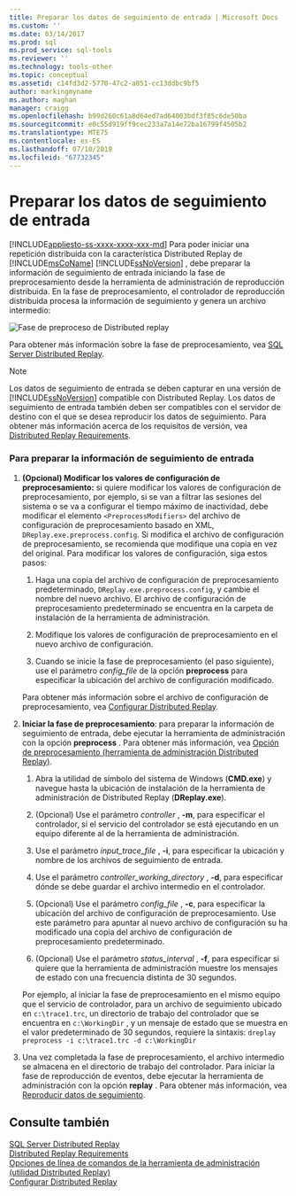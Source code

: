 ```yaml
---
title: Preparar los datos de seguimiento de entrada | Microsoft Docs
ms.custom: ''
ms.date: 03/14/2017
ms.prod: sql
ms.prod_service: sql-tools
ms.reviewer: ''
ms.technology: tools-other
ms.topic: conceptual
ms.assetid: c14fd3d2-5770-47c2-a851-cc13ddbc9bf5
author: markingmyname
ms.author: maghan
manager: craigg
ms.openlocfilehash: b99d260c61a8d64ed7ad64003bdf3f85c6de50ba
ms.sourcegitcommit: e0c55d919ff9cec233a7a14e72ba16799f4505b2
ms.translationtype: MTE75
ms.contentlocale: es-ES
ms.lasthandoff: 07/10/2019
ms.locfileid: "67732345"
---
```

# <a name="prepare-the-input-trace-data"></a>Preparar los datos de seguimiento de entrada
[!INCLUDE[appliesto-ss-xxxx-xxxx-xxx-md](../../includes/appliesto-ss-xxxx-xxxx-xxx-md.md)]
  Para poder iniciar una repetición distribuida con la característica Distributed Replay de [!INCLUDE[msCoName](../../includes/msconame-md.md)] [!INCLUDE[ssNoVersion](../../includes/ssnoversion-md.md)] , debe preparar la información de seguimiento de entrada iniciando la fase de preprocesamiento desde la herramienta de administración de reproducción distribuida. En la fase de preprocesamiento, el controlador de reproducción distribuida procesa la información de seguimiento y genera un archivo intermedio:  
  
 ![Fase de preproceso de Distributed replay](../../tools/distributed-replay/media/preprocess.gif "fase de preproceso de Distributed replay")  
  
 Para obtener más información sobre la fase de preprocesamiento, vea [SQL Server Distributed Replay](../../tools/distributed-replay/sql-server-distributed-replay.md).  
  
> [!NOTE]  
>  Los datos de seguimiento de entrada se deben capturar en una versión de [!INCLUDE[ssNoVersion](../../includes/ssnoversion-md.md)] compatible con Distributed Replay. Los datos de seguimiento de entrada también deben ser compatibles con el servidor de destino con el que se desea reproducir los datos de seguimiento. Para obtener más información acerca de los requisitos de versión, vea [Distributed Replay Requirements](../../tools/distributed-replay/distributed-replay-requirements.md).  
  
### <a name="to-prepare-the-input-trace-data"></a>Para preparar la información de seguimiento de entrada  
  
1.  **(Opcional) Modificar los valores de configuración de preprocesamiento:** si quiere modificar los valores de configuración de preprocesamiento, por ejemplo, si se van a filtrar las sesiones del sistema o se va a configurar el tiempo máximo de inactividad, debe modificar el elemento `<PreprocessModifiers>` del archivo de configuración de preprocesamiento basado en XML, `DReplay.exe.preprocess.config`. Si modifica el archivo de configuración de preprocesamiento, se recomienda que modifique una copia en vez del original. Para modificar los valores de configuración, siga estos pasos:  
  
    1.  Haga una copia del archivo de configuración de preprocesamiento predeterminado, `DReplay.exe.preprocess.config`, y cambie el nombre del nuevo archivo. El archivo de configuración de preprocesamiento predeterminado se encuentra en la carpeta de instalación de la herramienta de administración.  
  
    2.  Modifique los valores de configuración de preprocesamiento en el nuevo archivo de configuración.  
  
    3.  Cuando se inicie la fase de preprocesamiento (el paso siguiente), use el parámetro *config_file* de la opción **preprocess** para especificar la ubicación del archivo de configuración modificado.  
  
     Para obtener más información sobre el archivo de configuración de preprocesamiento, vea [Configurar Distributed Replay](../../tools/distributed-replay/configure-distributed-replay.md).  
  
2.  **Iniciar la fase de preprocesamiento**: para preparar la información de seguimiento de entrada, debe ejecutar la herramienta de administración con la opción **preprocess** . Para obtener más información, vea [Opción de preprocesamiento &#40;herramienta de administración Distributed Replay&#41;](../../tools/distributed-replay/preprocess-option-distributed-replay-administration-tool.md).  
  
    1.  Abra la utilidad de símbolo del sistema de Windows (**CMD.exe**) y navegue hasta la ubicación de instalación de la herramienta de administración de Distributed Replay (**DReplay.exe**).  
  
    2.  (Opcional) Use el parámetro *controller* , **-m**, para especificar el controlador, si el servicio del controlador se está ejecutando en un equipo diferente al de la herramienta de administración.  
  
    3.  Use el parámetro *input_trace_file* , **-i**, para especificar la ubicación y nombre de los archivos de seguimiento de entrada.  
  
    4.  Use el parámetro *controller_working_directory* , **-d**, para especificar dónde se debe guardar el archivo intermedio en el controlador.  
  
    5.  (Opcional) Use el parámetro *config_file* , **-c**, para especificar la ubicación del archivo de configuración de preprocesamiento. Use este parámetro para apuntar al nuevo archivo de configuración su ha modificado una copia del archivo de configuración de preprocesamiento predeterminado.  
  
    6.  (Opcional) Use el parámetro *status_interval* , **-f**, para especificar si quiere que la herramienta de administración muestre los mensajes de estado con una frecuencia distinta de 30 segundos.  
  
     Por ejemplo, al iniciar la fase de preprocesamiento en el mismo equipo que el servicio de controlador, para un archivo de seguimiento ubicado en `c:\trace1.trc`, un directorio de trabajo del controlador que se encuentra en `c:\WorkingDir` , y un mensaje de estado que se muestra en el valor predeterminado de 30 segundos, requiere la sintaxis: `dreplay preprocess -i c:\trace1.trc -d c:\WorkingDir`  
  
3.  Una vez completada la fase de preprocesamiento, el archivo intermedio se almacena en el directorio de trabajo del controlador. Para iniciar la fase de reproducción de eventos, debe ejecutar la herramienta de administración con la opción **replay** . Para obtener más información, vea [Reproducir datos de seguimiento](../../tools/distributed-replay/replay-trace-data.md).  
  
## <a name="see-also"></a>Consulte también  
 [SQL Server Distributed Replay](../../tools/distributed-replay/sql-server-distributed-replay.md)   
 [Distributed Replay Requirements](../../tools/distributed-replay/distributed-replay-requirements.md)   
 [Opciones de línea de comandos de la herramienta de administración &#40;utilidad Distributed Replay&#41;](../../tools/distributed-replay/administration-tool-command-line-options-distributed-replay-utility.md)   
 [Configurar Distributed Replay](../../tools/distributed-replay/configure-distributed-replay.md)  
  
  
